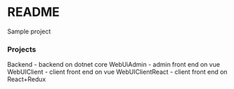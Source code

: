 # README #

Sample project

### Projects

Backend - backend on dotnet core
WebUiAdmin - admin front end on vue
WebUIClient - client front end on vue
WebUIClientReact - client front end on React+Redux